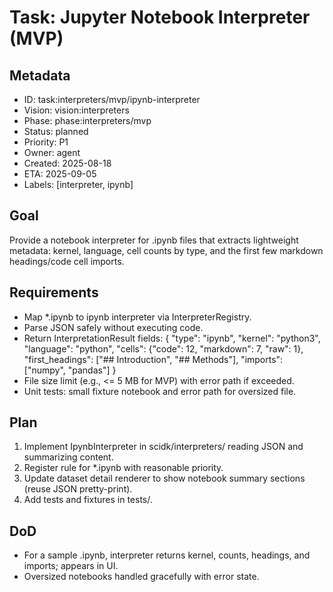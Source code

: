 # Task: Jupyter Notebook Interpreter (MVP)

## Metadata
- ID: task:interpreters/mvp/ipynb-interpreter
- Vision: vision:interpreters
- Phase: phase:interpreters/mvp
- Status: planned
- Priority: P1
- Owner: agent
- Created: 2025-08-18
- ETA: 2025-09-05
- Labels: [interpreter, ipynb]

## Goal
Provide a notebook interpreter for .ipynb files that extracts lightweight metadata: kernel, language, cell counts by type, and the first few markdown headings/code cell imports.

## Requirements
- Map *.ipynb to ipynb interpreter via InterpreterRegistry.
- Parse JSON safely without executing code.
- Return InterpretationResult fields:
  {
    "type": "ipynb",
    "kernel": "python3",
    "language": "python",
    "cells": {"code": 12, "markdown": 7, "raw": 1},
    "first_headings": ["## Introduction", "## Methods"],
    "imports": ["numpy", "pandas"]
  }
- File size limit (e.g., <= 5 MB for MVP) with error path if exceeded.
- Unit tests: small fixture notebook and error path for oversized file.

## Plan
1. Implement IpynbInterpreter in scidk/interpreters/ reading JSON and summarizing content.
2. Register rule for *.ipynb with reasonable priority.
3. Update dataset detail renderer to show notebook summary sections (reuse JSON pretty-print).
4. Add tests and fixtures in tests/.

## DoD
- For a sample .ipynb, interpreter returns kernel, counts, headings, and imports; appears in UI.
- Oversized notebooks handled gracefully with error state.
